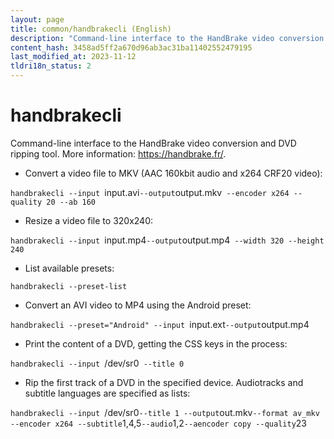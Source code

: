 ```yaml
---
layout: page
title: common/handbrakecli (English)
description: "Command-line interface to the HandBrake video conversion and DVD ripping tool."
content_hash: 3458ad5ff2a670d96ab3ac31ba11402552479195
last_modified_at: 2023-11-12
tldri18n_status: 2
---
```

# handbrakecli

Command-line interface to the HandBrake video conversion and DVD ripping tool.
More information: <https://handbrake.fr/>.

- Convert a video file to MKV (AAC 160kbit audio and x264 CRF20 video):

`handbrakecli --input `<span class="tldr-var badge badge-pill bg-dark-lm bg-white-dm text-white-lm text-dark-dm font-weight-bold">input.avi</span>` --output `<span class="tldr-var badge badge-pill bg-dark-lm bg-white-dm text-white-lm text-dark-dm font-weight-bold">output.mkv</span>` --encoder x264 --quality 20 --ab 160`

- Resize a video file to 320x240:

`handbrakecli --input `<span class="tldr-var badge badge-pill bg-dark-lm bg-white-dm text-white-lm text-dark-dm font-weight-bold">input.mp4</span>` --output `<span class="tldr-var badge badge-pill bg-dark-lm bg-white-dm text-white-lm text-dark-dm font-weight-bold">output.mp4</span>` --width 320 --height 240`

- List available presets:

`handbrakecli --preset-list`

- Convert an AVI video to MP4 using the Android preset:

`handbrakecli --preset="Android" --input `<span class="tldr-var badge badge-pill bg-dark-lm bg-white-dm text-white-lm text-dark-dm font-weight-bold">input.ext</span>` --output `<span class="tldr-var badge badge-pill bg-dark-lm bg-white-dm text-white-lm text-dark-dm font-weight-bold">output.mp4</span>

- Print the content of a DVD, getting the CSS keys in the process:

`handbrakecli --input `<span class="tldr-var badge badge-pill bg-dark-lm bg-white-dm text-white-lm text-dark-dm font-weight-bold">/dev/sr0</span>` --title 0`

- Rip the first track of a DVD in the specified device. Audiotracks and subtitle languages are specified as lists:

`handbrakecli --input `<span class="tldr-var badge badge-pill bg-dark-lm bg-white-dm text-white-lm text-dark-dm font-weight-bold">/dev/sr0</span>` --title 1 --output `<span class="tldr-var badge badge-pill bg-dark-lm bg-white-dm text-white-lm text-dark-dm font-weight-bold">out.mkv</span>` --format av_mkv --encoder x264 --subtitle `<span class="tldr-var badge badge-pill bg-dark-lm bg-white-dm text-white-lm text-dark-dm font-weight-bold">1,4,5</span>` --audio `<span class="tldr-var badge badge-pill bg-dark-lm bg-white-dm text-white-lm text-dark-dm font-weight-bold">1,2</span>` --aencoder copy --quality `<span class="tldr-var badge badge-pill bg-dark-lm bg-white-dm text-white-lm text-dark-dm font-weight-bold">23</span>
